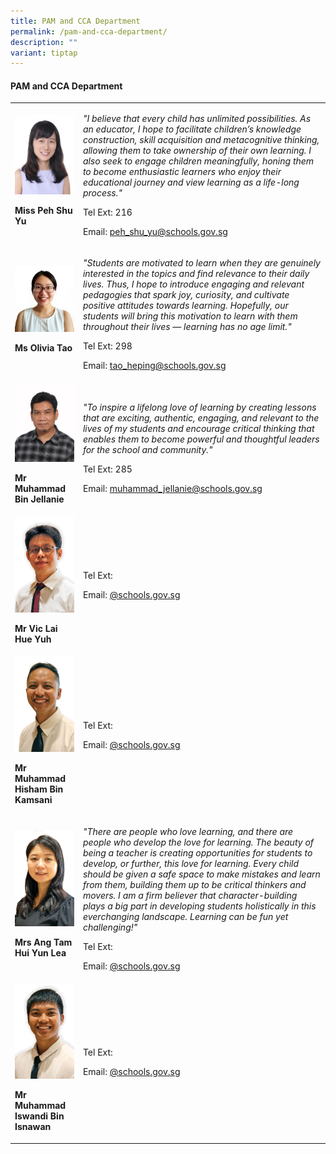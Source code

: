```yaml
---
title: PAM and CCA Department
permalink: /pam-and-cca-department/
description: ""
variant: tiptap
---
```

<h4><strong>PAM and CCA Department</strong></h4>
<table>
<tbody>
<tr>
<td rowspan="1" colspan="1">
<div class="isomer-image-wrapper">
<img style="width:100%;" height="auto" width="100%" src="/images/pam1.jpg">
</div>
<p><strong>Miss Peh Shu Yu</strong>
</p>
</td>
<td rowspan="1" colspan="1">
<p><em>"I believe that every child has unlimited possibilities. As an educator, I hope to facilitate children’s knowledge construction, skill acquisition and metacognitive thinking, allowing them to take ownership of their own learning. I also seek to engage children meaningfully, honing them to become enthusiastic learners who enjoy their educational journey and view learning as a life-long process."</em>
</p>
<p>Tel Ext: 216</p>
<p>Email:&nbsp;<a href="mailto:peh_shu_yu@schools.gov.sg" rel="noopener noreferrer nofollow" target="_blank">peh_shu_yu@schools.gov.sg</a>
</p>
</td>
</tr>
<tr>
<td rowspan="1" colspan="1">
<div class="isomer-image-wrapper">
<img style="width:100%;" height="auto" width="100%" src="/images/pam5.jpg">
</div>
<p><strong>Ms Olivia Tao</strong>
</p>
</td>
<td rowspan="1" colspan="1">
<p><em>"Students are motivated to learn when they are genuinely interested in the topics and find relevance to their daily lives. Thus, I hope to introduce engaging and relevant pedagogies that spark joy, curiosity, and cultivate positive attitudes towards learning. Hopefully, our students will bring this motivation to learn with them throughout their lives — learning has no age limit."</em>
</p>
<p>Tel Ext: 298</p>
<p>Email:&nbsp;<a href="mailto:tao_heping@schools.gov.sg" rel="noopener noreferrer nofollow" target="_blank">tao_heping@schools.gov.sg</a>
</p>
</td>
</tr>
<tr>
<td rowspan="1" colspan="1">
<div class="isomer-image-wrapper">
<img style="width:100%;" height="auto" width="100%" src="/images/pam7.jpg">
</div>
<p><strong>Mr Muhammad Bin Jellanie</strong>
</p>
</td>
<td rowspan="1" colspan="1">
<p><em>"To inspire a lifelong love of learning by creating lessons that are exciting, authentic, engaging, and relevant to the lives of my students and encourage critical thinking that enables them to become powerful and thoughtful leaders for the school and community."</em>
</p>
<p>Tel Ext: 285</p>
<p>Email:&nbsp;<a href="mailto:muhammad_jellanie@schools.gov.sg" rel="noopener noreferrer nofollow" target="_blank">muhammad_jellanie@schools.gov.sg</a>
</p>
</td>
</tr>
<tr>
<td rowspan="1" colspan="1">
<div class="isomer-image-wrapper">
<img style="width: 100%" height="auto" width="100%" alt="" src="/images/Org Chart Photos/Mr_Vic_Lai_Huei_Yuh.jpg">
</div>
<p><strong>Mr Vic Lai Hue Yuh</strong>
</p>
</td>
<td rowspan="1" colspan="1">
<p></p>
<p>Tel Ext:</p>
<p>Email:&nbsp;<a href="mailto:" rel="noopener noreferrer nofollow" target="_blank">@schools.gov.sg</a>
</p>
</td>
</tr>
<tr>
<td rowspan="1" colspan="1">
<div class="isomer-image-wrapper">
<img style="width: 100%" height="auto" width="100%" alt="" src="/images/Org Chart Photos/Mr_Muhammad_Hisham_Bin_Kamsani.jpg">
</div>
<p><strong>Mr Muhammad Hisham Bin Kamsani</strong>
</p>
</td>
<td rowspan="1" colspan="1">
<p></p>
<p>Tel Ext:</p>
<p>Email:&nbsp;<a href="mailto:" rel="noopener noreferrer nofollow" target="_blank">@schools.gov.sg</a>
</p>
</td>
</tr>
<tr>
<td rowspan="1" colspan="1">
<div class="isomer-image-wrapper">
<img style="width: 100%" height="auto" width="100%" alt="" src="/images/Org Chart Photos/Mrs_Ang___Tam_Hui_Yun_Lea.jpg">
</div>
<p><strong>Mrs Ang Tam Hui Yun Lea</strong>
</p>
</td>
<td rowspan="1" colspan="1">
<p><em>"There are people who love learning, and there are people who develop the love for learning. The beauty of being a teacher is creating opportunities for students to develop, or further, this love for learning. Every child should be given a safe space to make mistakes and learn from them, building them up to be critical thinkers and movers. I am a firm believer that character-building plays a big part in developing students holistically in this everchanging landscape. Learning can be fun yet challenging!"</em>
</p>
<p>Tel Ext:</p>
<p>Email:&nbsp;<a href="mailto:" rel="noopener noreferrer nofollow" target="_blank">@schools.gov.sg</a>
</p>
</td>
</tr>
<tr>
<td rowspan="1" colspan="1">
<div class="isomer-image-wrapper">
<img style="width: 100%" height="auto" width="100%" alt="" src="/images/Org Chart Photos/Mr_Muhammad_Iswandi_Bin_Isnawan.jpg">
</div>
<p><strong>Mr Muhammad Iswandi Bin Isnawan</strong>
</p>
</td>
<td rowspan="1" colspan="1">
<p></p>
<p>Tel Ext:</p>
<p>Email:&nbsp;<a href="mailto:" rel="noopener noreferrer nofollow" target="_blank">@schools.gov.sg</a>
</p>
</td>
</tr>
</tbody>
</table>
<p></p>